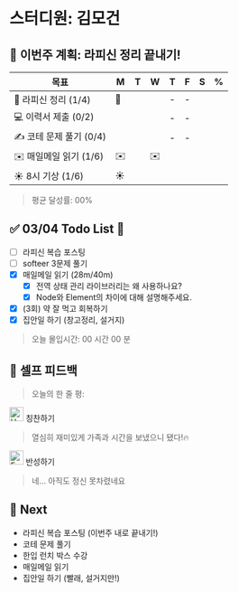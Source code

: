 # 스터디원: 김모건

## 🚀 이번주 계획: 라피신 정리 끝내기!

| 목표                    | M   | T   | W   | T   | F   | S   | %   |
| ----------------------- | --- | --- | --- | --- | --- | --- | --- |
| 📜 라피신 정리 (1/4)    | 📜  |     |     | -   | -   |     |     |
| 💻 이력서 제출 (0/2)    |     |     |     | -   | -   |     |     |
| ✍️ 코테 문제 풀기 (0/4) |     |     |     | -   | -   |     |     |
| ✉️ 매일메일 읽기 (1/6)  | ✉️  |     | ✉️  |     |     |     |     |
| ☀️ 8시 기상 (1/6)       | ☀️  |     |     |     |     |     |     |

> 평균 달성률: 00%<br>

## ✅ 03/04 Todo List 🌅

- [ ] 라피신 복습 포스팅
- [ ] softeer 3문제 풀기
- [x] 매일메일 읽기 (28m/40m)
  - [x] 전역 상태 관리 라이브러리는 왜 사용하나요?
  - [x] Node와 Element의 차이에 대해 설명해주세요.
- [x] (3회) 약 잘 먹고 회복하기
- [x] 집안일 하기 (창고정리, 설거지)

> 오늘 몰입시간: 00 시간 00 분<br>

## 🎉 셀프 피드백

> 오늘의 한 줄 평: <br>

<img src="https://raw.githubusercontent.com/Tarikul-Islam-Anik/Animated-Fluent-Emojis/master/Emojis/Smilies/Hugging%20Face.png" alt="Hugging Face" width="25" height="25"> 칭찬하기 </img>

> 열심히 재미있게 가족과 시간을 보냈으니 됐다!🔥<br>

<img src="https://raw.githubusercontent.com/Tarikul-Islam-Anik/Animated-Fluent-Emojis/master/Emojis/Smilies/Face%20with%20Monocle.png" alt="Face with Monocle" width="25" height="25"> 반성하기</img>

> 네... 아직도 정신 못차렸네요 <br>

## 🌱 Next

- 라피신 복습 포스팅 (이번주 내로 끝내기!)
- 코테 문제 풀기
- 한입 런치 박스 수강
- 매일메일 읽기
- 집안일 하기 (빨래, 설거지만!)
